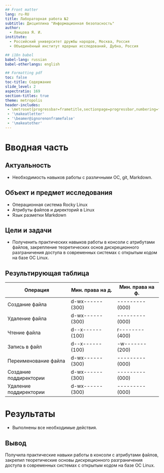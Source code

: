 ```yaml
---
## Front matter
lang: ru-RU
title: Лабораторная работа №2
subtitle: Дисциплина "Информационная безопасность"
author:
  - Ланцова Я. И.
institute:
  - Российский университет дружбы народов, Москва, Россия
  - Объединённый институт ядерных исследований, Дубна, Россия

## i18n babel
babel-lang: russian
babel-otherlangs: english

## Formatting pdf
toc: false
toc-title: Содержание
slide_level: 2
aspectratio: 169
section-titles: true
theme: metropolis
header-includes:
 - \metroset{progressbar=frametitle,sectionpage=progressbar,numbering=fraction}
 - '\makeatletter'
 - '\beamer@ignorenonframefalse'
 - '\makeatother'
---
```



# Вводная часть

## Актуальность

- Необходимость навыков работы с различными ОС, git, Markdown.

## Объект и предмет исследования

- Операционная система Rocky Linux
- Атрибуты файлов и директорий в Linux
- Язык разметки Markdown

## Цели и задачи

- Полученить практических навыков работы в консоли с атрибутами файлов, закрепление теоретических основ дискреционного разграничения доступа в современных системах с открытым кодом на базе ОС Linux.

## Результирующая таблица

|Операция|Мин. права на д.|Мин. права на ф.|
| --- | --- | --- |
|Создание файла|d-wx------ (300)|--------- (000)|
|Удаление файла|d-wx------ (300)|--------- (000)|
|Чтение файла|d--x------ (100)|r-------- (400)|
|Запись в файл|d--x------ (100)|-w------- (200)|
|Переименование файла|d-wx------ (300)|--------- (000)|
|Создание поддиректории|d-wx------ (300)|--------- (000)|
|Удаление поддиректории|d-wx------ (300)|--------- (000)|

# Результаты

- Выполнены все необходимые действия.

## Вывод

Получила практические навыки работы в консоли с атрибутами файлов, закрепил теоретические основы дискреционного разграничения доступа в современных системах с открытым кодом на базе ОС Linux.
